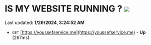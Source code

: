 # IS MY WEBSITE RUNNING ? [![](https://img.shields.io/static/v1?label=Sponsor&message=%E2%9D%A4&logo=GitHub&color=%23fe8e86)](https://github.com/sponsors/<username>)

Last updated: **1/26/2024, 3:24:52 AM**

- `GET` [https://youssefservice.me](https://youssefservice.me) - **Up** (267ms)
